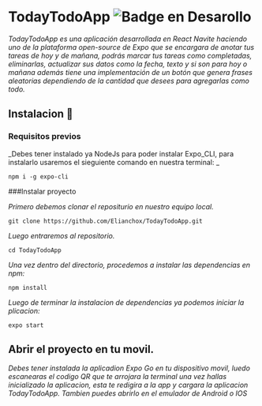 # TodayTodoApp    ![Badge en Desarollo](https://img.shields.io/badge/STATUS-EN%20DESAROLLO-green)

_TodayTodoApp es una aplicación desarrollada en React Navite haciendo uno de la plataforma open-source de Expo que se encargara de anotar tus tareas de hoy y de mañana, podrás marcar tus tareas como completadas, eliminarlas, actualizar sus datos como la fecha, texto y si son para hoy o mañana además tiene una implementación de un botón que genera frases aleatorias dependiendo de la cantidad que desees para agregarlas como todo._

## Instalacion 🚀

### Requisitos previos
_Debes tener instalado ya NodeJs para poder instalar Expo_CLI, para instalarlo usaremos el sieguiente comando en nuestra terminal: _
```
npm i -g expo-cli
```

###Instalar proyecto

_Primero debemos clonar el repositurio en nuestro equipo local._
```
git clone https://github.com/Elianchox/TodayTodoApp.git
```

_Luego entraremos al repositorio._
```
cd TodayTodoApp
```

_Una vez dentro del directorio, procedemos a instalar las dependencias en npm:_
```
npm install
```

_Luego de terminar la instalacion de dependencias ya podemos iniciar la plicacion:_
```
expo start
```

## Abrir el proyecto en tu movil.
_Debes tener instalada la aplicadion Expo Go en tu dispositivo movil, luedo escanearas el codigo QR que te arrojara la terminal una vez hallas inicializado la aplicacion, esta te redigira a la app y cargara la aplicacion TodayTodoApp. Tambien puedes abrirlo en el emulador de Android o IOS_
